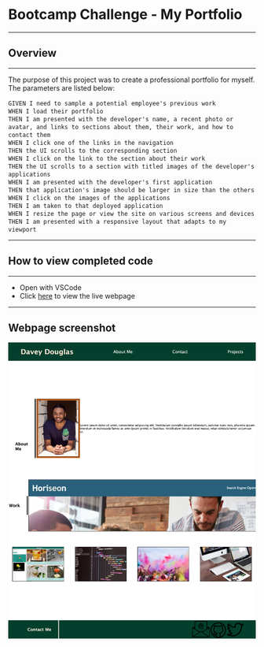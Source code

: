 # Bootcamp Challenge - My Portfolio
---

## Overview
---

The purpose of this project was to create a professional portfolio for myself. The parameters are listed below:

```
GIVEN I need to sample a potential employee's previous work
WHEN I load their portfolio
THEN I am presented with the developer's name, a recent photo or avatar, and links to sections about them, their work, and how to contact them
WHEN I click one of the links in the navigation
THEN the UI scrolls to the corresponding section
WHEN I click on the link to the section about their work
THEN the UI scrolls to a section with titled images of the developer's applications
WHEN I am presented with the developer's first application
THEN that application's image should be larger in size than the others
WHEN I click on the images of the applications
THEN I am taken to that deployed application
WHEN I resize the page or view the site on various screens and devices
THEN I am presented with a responsive layout that adapts to my viewport
```

---

## How to view completed code
---

* Open with VSCode
* Click [here](https://ddouglas86.github.io/my-portfolio/) to view the live webpage
---
## Webpage screenshot
![Image](/assets/images/Davey-s-Portfolio.png)